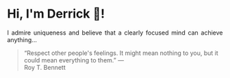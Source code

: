 # Hi, I'm Derrick 👋!
<p align="justify">I admire uniqueness and believe that a clearly focused mind can achieve anything...</p> 
<!-- #quote-start -->
<blockquote>&ldquo;Respect other people's feelings. It might mean nothing to you, but it could mean everything to them.&rdquo; &mdash; <footer>Roy T. Bennett</footer></blockquote>
<!-- #quote-end -->
